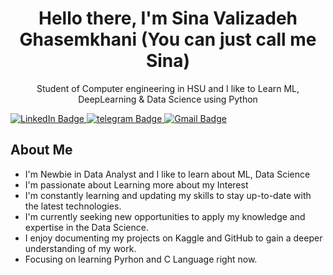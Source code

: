 <div id="header" align="center">
  <h1>Hello there, I'm Sina Valizadeh Ghasemkhani (You can just call me Sina)</h1>
  <p>Student of Computer engineering in HSU and I like to Learn ML, DeepLearning & Data Science using Python</p>
</div>
<div id="badges">
  <a href="www.linkedin.com/in/sina-valizadeh-ghasemkhani-129a59280">
    <img src="https://img.shields.io/badge/LinkedIn-blue?style=for-the-badge&logo=linkedin&logoColor=white" alt="LinkedIn Badge"/>
  </a>
  <a href="https://t.me/Sina_Ghasemkhanii">
    <img src="https://img.shields.io/badge/Telegram-white?style=for-the-badge&logo=telegram&logoColor=black" alt="telegram Badge"/>
  </a>
  </a>
  <a href="Sinavalizadehghasemkhani@gmail.com">
    <img src="https://img.shields.io/badge/Gmail-red?style=for-the-badge&logo=gmail&logoColor=black" alt="Gmail Badge"/>
  </a>
</div>
<div id="bio">
  <h2>About Me</h2>
  <ul>
    <p>
    <li>I'm Newbie in Data Analyst and I like to learn about ML, Data Science</li>
    <li>I'm passionate about Learning more about my Interest</li>
    <li>I'm constantly learning and updating my skills to stay up-to-date with the latest technologies.</li>    <li>I'm currently seeking new opportunities to apply my knowledge and expertise in the Data Science.</li>
    <li>I enjoy documenting my projects on Kaggle and GitHub to gain a deeper understanding of my work.</li>
    <li>Focusing on learning Pyrhon and C Language right now.</li>
    </p>
  </ul>
</div>
